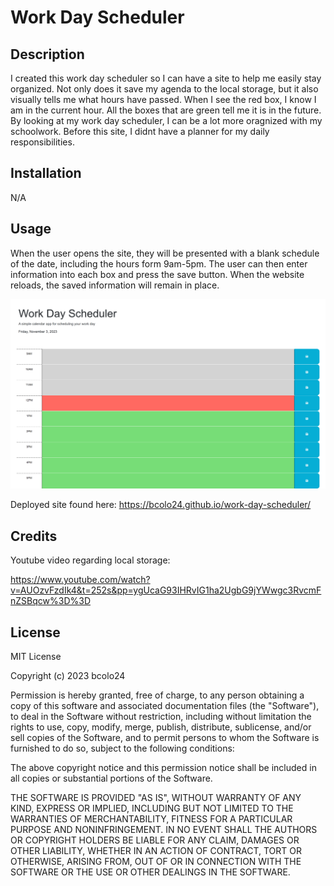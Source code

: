 # Work Day Scheduler

## Description
I created this work day scheduler so I can have a site to help me easily stay organized. Not only does it save my agenda to the local storage, but it also visually tells me what hours have passed. When I see the red box, I know I am in the current hour. All the boxes that are green tell me it is in the future. By looking at my work day scheduler, I can be a lot more oragnized with my schoolwork. Before this site, I didnt have a planner for my daily responsibilities.

## Installation
N/A

## Usage
When the user opens the site, they will be presented with a blank schedule of the date, including the hours form 9am-5pm. The user can then enter information into each box and press the save button. When the website reloads, the saved information will remain in place.

![Screenshot of Workday Schedule](./assets/Images/127.0.0.1_5500_index.html%20(1).png)

Deployed site found here: https://bcolo24.github.io/work-day-scheduler/

## Credits
Youtube video regarding local storage:

https://www.youtube.com/watch?v=AUOzvFzdIk4&t=252s&pp=ygUcaG93IHRvIG1ha2UgbG9jYWwgc3RvcmFnZSBqcw%3D%3D

## License
MIT License

Copyright (c) 2023 bcolo24

Permission is hereby granted, free of charge, to any person obtaining a copy
of this software and associated documentation files (the "Software"), to deal
in the Software without restriction, including without limitation the rights
to use, copy, modify, merge, publish, distribute, sublicense, and/or sell
copies of the Software, and to permit persons to whom the Software is
furnished to do so, subject to the following conditions:

The above copyright notice and this permission notice shall be included in all
copies or substantial portions of the Software.

THE SOFTWARE IS PROVIDED "AS IS", WITHOUT WARRANTY OF ANY KIND, EXPRESS OR
IMPLIED, INCLUDING BUT NOT LIMITED TO THE WARRANTIES OF MERCHANTABILITY,
FITNESS FOR A PARTICULAR PURPOSE AND NONINFRINGEMENT. IN NO EVENT SHALL THE
AUTHORS OR COPYRIGHT HOLDERS BE LIABLE FOR ANY CLAIM, DAMAGES OR OTHER
LIABILITY, WHETHER IN AN ACTION OF CONTRACT, TORT OR OTHERWISE, ARISING FROM,
OUT OF OR IN CONNECTION WITH THE SOFTWARE OR THE USE OR OTHER DEALINGS IN THE
SOFTWARE.